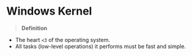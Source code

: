 # Windows Kernel

> **Definition**

- The heart `<3` of the operating system.
- All tasks (low-level operations) it performs must be fast and simple. 

